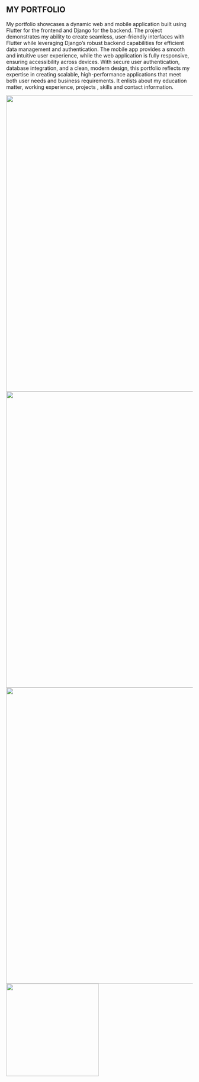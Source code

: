 ## MY PORTFOLIO

My portfolio showcases a dynamic web and mobile application built using Flutter for the frontend and Django for the backend. The project demonstrates my ability to create seamless, user-friendly interfaces with Flutter while leveraging Django’s robust backend capabilities for efficient data management and authentication. The mobile app provides a smooth and intuitive user experience, while the web application is fully responsive, ensuring accessibility across devices. With secure user authentication, database integration, and a clean, modern design, this portfolio reflects my expertise in creating scalable, high-performance applications that meet both user needs and business requirements.
It enlists about my education matter, working experience, projects , skills and contact information.


<img src="https://github.com/user-attachments/assets/55f413b0-4740-48de-9d3e-702de5bf0fd9" width="800">
<img src="https://github.com/user-attachments/assets/05ce072e-47bd-465f-a53f-abda974c2362" width="800">
<img src="https://github.com/user-attachments/assets/c5f05bb2-f167-4c28-8f24-5e7283a3d2f2" width="800">


<img src="https://github.com/user-attachments/assets/4011e443-3f51-4232-97f6-26905eb83a45" width="250">


